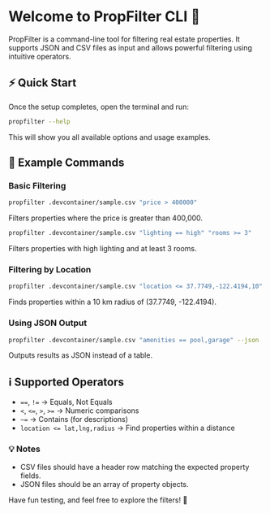 # Welcome to PropFilter CLI 🚀

PropFilter is a command-line tool for filtering real estate properties. It supports JSON and CSV files as input and allows powerful filtering using intuitive operators.

## ⚡ Quick Start

Once the setup completes, open the terminal and run:

```bash
propfilter --help
```

This will show you all available options and usage examples.

## 📌 Example Commands

### **Basic Filtering**
```bash
propfilter .devcontainer/sample.csv "price > 400000"
```
Filters properties where the price is greater than 400,000.

```bash
propfilter .devcontainer/sample.csv "lighting == high" "rooms >= 3"
```
Filters properties with high lighting and at least 3 rooms.

### **Filtering by Location**
```bash
propfilter .devcontainer/sample.csv "location <= 37.7749,-122.4194,10"
```
Finds properties within a 10 km radius of (37.7749, -122.4194).

### **Using JSON Output**
```bash
propfilter .devcontainer/sample.csv "amenities == pool,garage" --json
```
Outputs results as JSON instead of a table.

## ℹ️ Supported Operators
- `==`, `!=` → Equals, Not Equals
- `<`, `<=`, `>`, `>=` → Numeric comparisons
- `~=` → Contains (for descriptions)
- `location <= lat,lng,radius` → Find properties within a distance

### 💡 Notes
- CSV files should have a header row matching the expected property fields.
- JSON files should be an array of property objects.

Have fun testing, and feel free to explore the filters! 🚀

